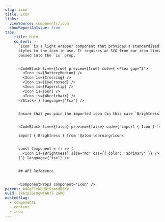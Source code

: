 ```yaml
---
slug: icon
title: Icon
links:
  viewSource: components/icon
  showReportAnIssue: true
tabs:
  - title: Main
    content: >-
      `Icon` is a light wrapper component that provides a standardised set of
      styles to the icon in use. It requires an SVG from our icon library to be
      passed into the `is` prop.


      <CodeBlock live={true} preview={true} code={`<Flex gap="3">
        <Icon is={BatteryMedium} />
        <Icon is={Crossing} />
        <Icon is={EyeCrossed} />
        <Icon is={Paperclip} />
        <Icon is={Sun} />
        <Icon is={Wheelchair} />
      </Stack>`} language={"tsx"} />


      Ensure that you pair the imported icon (in this case `Brightness`) with the `Icon` component to render in a consistent and reliable way. Review the available icons on the [icon listing page](https://design.atomlearning.technology/theme/icons)


      <CodeBlock live={false} preview={false} code={`import { Icon } from '@atom-learning/components'

      import { Brightness } from '@atom-learning/icons'


      const Component = () => (
        <Icon is={Brightness} size="md" css={{ color: '$primary' }} />
      )`} language={"tsx"} />


      ## API Reference


      <ComponentProps component="Icon" />
parent: A4GgFCvNbHBt9iaKdB7Kv
uuid: lk6zpZ0zUgwTAH3l-2GkO
nestedSlug:
  - components
  - content
  - icon
---
```

